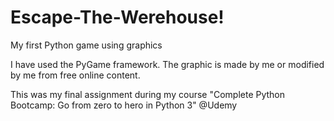 # Escape-The-Werehouse!
My first Python game using graphics

I have used the PyGame framework.
The graphic is made by me or modified by me from free online content.

This was my final assignment during my course "Complete Python Bootcamp: Go from zero to hero in Python 3" @Udemy

